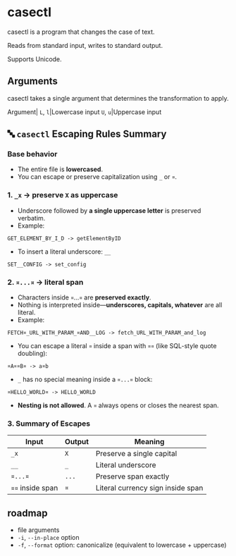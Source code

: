 # casectl

casectl is a program that changes the case of text.

Reads from standard input, writes to standard output.

Supports Unicode.

## Arguments

casectl takes a single argument that determines the transformation to apply.

Argument|
`L`, `l`|Lowercase input
`U`, `u`|Uppercase input

## 🔤 `casectl` Escaping Rules Summary

### Base behavior

- The entire file is **lowercased**.
- You can escape or preserve capitalization using `_` or `¤`.

### 1. `_x` &rarr; preserve `X` as uppercase

- Underscore followed by **a single uppercase letter** is preserved verbatim.
- Example:  

```text
GET_ELEMENT_BY_I_D -> getElementByID
```

- To insert a literal underscore: `__`

```text
SET__CONFIG -> set_config
```

### 2. `¤...¤` &rarr; literal span

- Characters inside `¤`...`¤` are **preserved exactly**.
- Nothing is interpreted inside—**underscores, capitals, whatever** are all literal.
- Example:

```text
FETCH¤_URL_WITH_PARAM_¤AND__LOG -> fetch_URL_WITH_PARAM_and_log
```

- You can escape a literal `¤` inside a span with `¤¤` (like SQL-style quote doubling):

```text
¤A¤¤B¤ -> a¤b
```

- `_` has no special meaning inside a `¤...¤` block:

```text
¤HELLO_WORLD¤ -> HELLO_WORLD
```

- **Nesting is not allowed**. A `¤` always opens or closes the nearest span.

### 3. Summary of Escapes

| Input            | Output           | Meaning                              |
|-------------------|-------------------|---------------------------------------|
| `_x`             | `X`              | Preserve a single capital            |
| `__`            | `_`              | Literal underscore                   |
| `¤...¤`         | `...`             | Preserve span exactly                |
| `¤¤` inside span| `¤`              | Literal currency sign inside span    |

## roadmap

- file arguments
- `-i`, `--in-place` option
- `-f`, `--format` option: canonicalize (equivalent to lowercase + uppercase)
